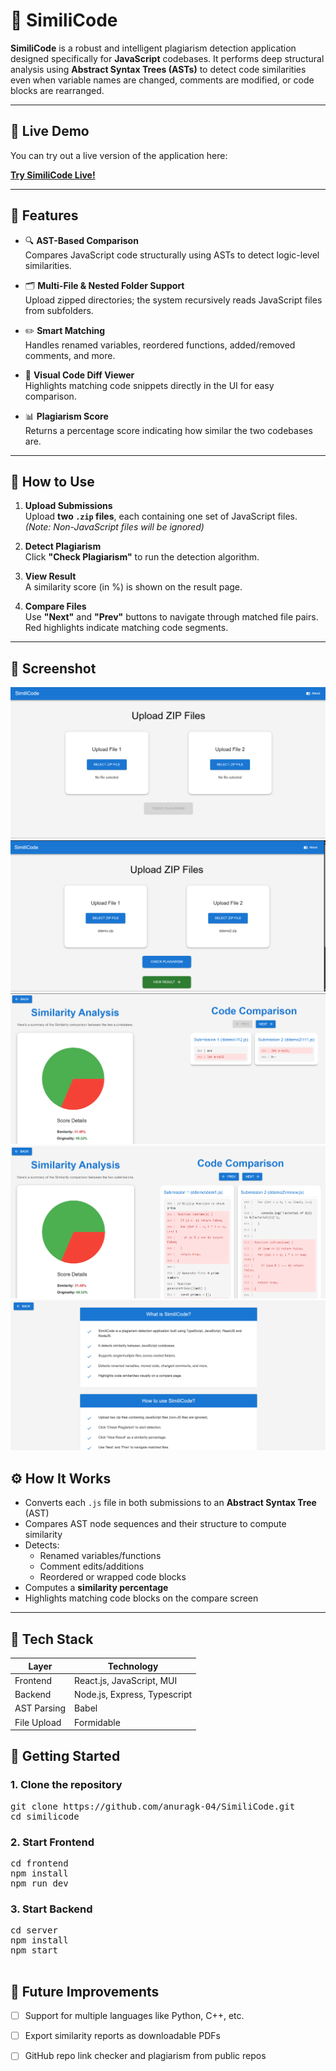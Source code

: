 # 🧠 SimiliCode

**SimiliCode** is a robust and intelligent plagiarism detection application designed specifically for **JavaScript** codebases. It performs deep structural analysis using **Abstract Syntax Trees (ASTs)** to detect code similarities even when variable names are changed, comments are modified, or code blocks are rearranged.

---
## 🚀 Live Demo

You can try out a live version of the application here:

[**Try SimiliCode Live!**](https://jade-mooncake-3dc735.netlify.app/)

---

## 🚀 Features

- 🔍 **AST-Based Comparison**  
  Compares JavaScript code structurally using ASTs to detect logic-level similarities.

- 🗂️ **Multi-File & Nested Folder Support**  
  Upload zipped directories; the system recursively reads JavaScript files from subfolders.

- ✏️ **Smart Matching**  
  Handles renamed variables, reordered functions, added/removed comments, and more.

- 🎨 **Visual Code Diff Viewer**  
  Highlights matching code snippets directly in the UI for easy comparison.

- 📊 **Plagiarism Score**  
  Returns a percentage score indicating how similar the two codebases are.

---

## 📸 How to Use

1. **Upload Submissions**  
   Upload **two `.zip` files**, each containing one set of JavaScript files.  
   *(Note: Non-JavaScript files will be ignored)*

2. **Detect Plagiarism**  
   Click **"Check Plagiarism"** to run the detection algorithm.

3. **View Result**  
   A similarity score (in %) is shown on the result page.

4. **Compare Files**  
   Use **"Next"** and **"Prev"** buttons to navigate through matched file pairs.  
   Red highlights indicate matching code segments.


---

## 📸 Screenshot

![Upload Zip File Page](./screenshots/uploadfile.png)
![View Result ](./screenshots/viewResult.png)
![Similarity and Comparision](./screenshots/similarityAndComparision.png)
![Use Prev Next Button](./screenshots/SimilarityAndComparision2.png)
![About Page](./screenshots/aboutPage.png)



## ⚙️ How It Works

- Converts each `.js` file in both submissions to an **Abstract Syntax Tree** (AST)
- Compares AST node sequences and their structure to compute similarity
- Detects:
  - Renamed variables/functions
  - Comment edits/additions
  - Reordered or wrapped code blocks
- Computes a **similarity percentage**
- Highlights matching code blocks on the compare screen

---

## 🧱 Tech Stack

| Layer        | Technology                            |
|--------------|---------------------------------------|
| Frontend     | React.js, JavaScript, MUI             |
| Backend      | Node.js, Express, Typescript          |
| AST Parsing  | Babel                                 |
| File Upload  | Formidable                            |



## 🚀 Getting Started

### 1. Clone the repository
<pre>
git clone https://github.com/anuragk-04/SimiliCode.git
cd similicode </pre>

### 2. Start Frontend
<pre>
cd frontend
npm install
npm run dev
</pre>

### 3. Start Backend
<pre>
cd server
npm install
npm start 
 </pre>


## 🚈 Future Improvements

- [ ] Support for multiple languages like Python, C++, etc.
- [ ] Export similarity reports as downloadable PDFs
- [ ] GitHub repo link checker and plagiarism from public repos




